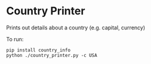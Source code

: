 
# Country Printer

Prints out details about a country (e.g. capital, currency)

To run:

```
pip install country_info
python ./country_printer.py -c USA
```
